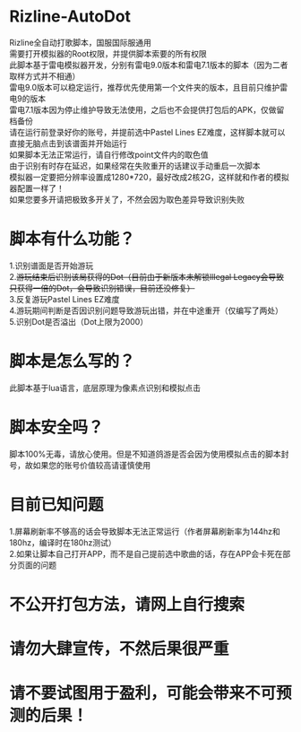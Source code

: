 # Rizline-AutoDot
Rizline全自动打歌脚本，国服国际服通用<br>
需要打开模拟器的Root权限，并提供脚本索要的所有权限<br>
此脚本基于雷电模拟器开发，分别有雷电9.0版本和雷电7.1版本的脚本（因为二者取样方式并不相通）<br>
雷电9.0版本可以稳定运行，推荐优先使用第一个文件夹的版本，且目前只维护雷电9的版本<br>
雷电7.1版本因为停止维护导致无法使用，之后也不会提供打包后的APK，仅做留档备份<br>
请在运行前登录好你的账号，并提前选中Pastel Lines EZ难度，这样脚本就可以直接无脑点击到该谱面并开始运行<br>
如果脚本无法正常运行，请自行修改point文件内的取色值<br>
由于识别有时存在延迟，如果经常在失败重开的话建议手动重启一次脚本<br>
模拟器一定要把分辨率设置成1280*720，最好改成2核2G，这样就和作者的模拟器配置一样了！<br>
如果您要多开请把极致多开关了，不然会因为取色差异导致识别失败<br>

# 脚本有什么功能？
1.识别谱面是否开始游玩<br>
2.~~游玩结束后识别该局获得的Dot（目前由于新版本未解锁Illegal Legacy会导致只获得一倍的Dot，会导致识别错误，目前还没修复）~~<br>
3.反复游玩Pastel Lines EZ难度<br>
4.游玩期间判断是否因识别问题导致游玩出错，并在中途重开（仅编写了两处）<br>
5.识别Dot是否溢出（Dot上限为2000）<br>

# 脚本是怎么写的？
此脚本基于lua语言，底层原理为像素点识别和模拟点击

# 脚本安全吗？
脚本100%无毒，请放心使用。但是不知道鸽游是否会因为使用模拟点击的脚本封号，故如果您的账号价值较高请谨慎使用

# 目前已知问题
1.屏幕刷新率不够高的话会导致脚本无法正常运行（作者屏幕刷新率为144hz和180hz，编译时在180hz测试）<br>
2.如果让脚本自己打开APP，而不是自己提前选中歌曲的话，存在APP会卡死在部分页面的问题

# 不公开打包方法，请网上自行搜索
# 请勿大肆宣传，不然后果很严重
# 请不要试图用于盈利，可能会带来不可预测的后果！
